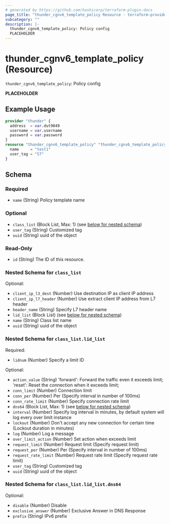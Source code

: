 ```yaml
---
# generated by https://github.com/hashicorp/terraform-plugin-docs
page_title: "thunder_cgnv6_template_policy Resource - terraform-provider-thunder"
subcategory: ""
description: |-
  thunder_cgnv6_template_policy: Policy config
  PLACEHOLDER
---
```


# thunder_cgnv6_template_policy (Resource)

`thunder_cgnv6_template_policy`: Policy config

__PLACEHOLDER__

## Example Usage

```terraform
provider "thunder" {
  address  = var.dut9049
  username = var.username
  password = var.password
}
resource "thunder_cgnv6_template_policy" "thunder_cgnv6_template_policy" {
  name     = "test1"
  user_tag = "57"
}
```

<!-- schema generated by tfplugindocs -->
## Schema

### Required

- `name` (String) Policy template name

### Optional

- `class_list` (Block List, Max: 1) (see [below for nested schema](#nestedblock--class_list))
- `user_tag` (String) Customized tag
- `uuid` (String) uuid of the object

### Read-Only

- `id` (String) The ID of this resource.

<a id="nestedblock--class_list"></a>
### Nested Schema for `class_list`

Optional:

- `client_ip_l3_dest` (Number) Use destination IP as client IP address
- `client_ip_l7_header` (Number) Use extract client IP address from L7 header
- `header_name` (String) Specify L7 header name
- `lid_list` (Block List) (see [below for nested schema](#nestedblock--class_list--lid_list))
- `name` (String) Class list name
- `uuid` (String) uuid of the object

<a id="nestedblock--class_list--lid_list"></a>
### Nested Schema for `class_list.lid_list`

Required:

- `lidnum` (Number) Specify a limit ID

Optional:

- `action_value` (String) 'forward': Forward the traffic even it exceeds limit; 'reset': Reset the connection when it exceeds limit;
- `conn_limit` (Number) Connection limit
- `conn_per` (Number) Per (Specify interval in number of 100ms)
- `conn_rate_limit` (Number) Specify connection rate limit
- `dns64` (Block List, Max: 1) (see [below for nested schema](#nestedblock--class_list--lid_list--dns64))
- `interval` (Number) Specify log interval in minutes, by default system will log every over limit instance
- `lockout` (Number) Don't accept any new connection for certain time (Lockout duration in minutes)
- `log` (Number) Log a message
- `over_limit_action` (Number) Set action when exceeds limit
- `request_limit` (Number) Request limit (Specify request limit)
- `request_per` (Number) Per (Specify interval in number of 100ms)
- `request_rate_limit` (Number) Request rate limit (Specify request rate limit)
- `user_tag` (String) Customized tag
- `uuid` (String) uuid of the object

<a id="nestedblock--class_list--lid_list--dns64"></a>
### Nested Schema for `class_list.lid_list.dns64`

Optional:

- `disable` (Number) Disable
- `exclusive_answer` (Number) Exclusive Answer in DNS Response
- `prefix` (String) IPv6 prefix


